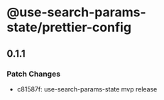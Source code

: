 # @use-search-params-state/prettier-config

## 0.1.1

### Patch Changes

- c81587f: use-search-params-state mvp release
